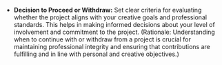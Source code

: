 - **Decision to Proceed or Withdraw:** Set clear criteria for evaluating whether the project aligns
 with your creative goals and professional standards. This helps in making informed decisions about your level of involvement and commitment to the project. (Rationale: Understanding when to continue with or withdraw from a project is crucial for maintaining professional integrity and ensuring that contributions are fulfilling and in line with personal and creative objectives.)